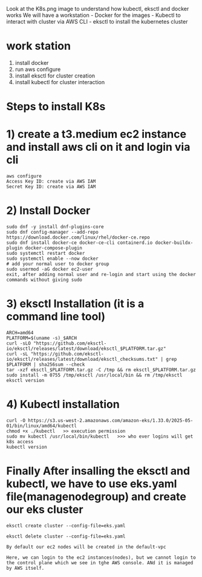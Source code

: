Look at the K8s.png image to understand how kubectl, eksctl and docker works
We will have a workstation 
    - Docker for the images
    - Kubectl to interact with cluster via AWS CLI
    - eksctl to install the kubernetes cluster

work station
============
1. install docker
2. run aws configure
3. install eksctl for cluster creation
4. install kubectl for cluster interaction

# Steps to install K8s

# 1) create a t3.medium ec2 instance and install aws cli on it and login via cli

    aws configure
    Access Key ID: create via AWS IAM
    Secret Key ID: create via AWS IAM

# 2) Install Docker 

    sudo dnf -y install dnf-plugins-core
    sudo dnf config-manager --add-repo https://download.docker.com/linux/rhel/docker-ce.repo
    sudo dnf install docker-ce docker-ce-cli containerd.io docker-buildx-plugin docker-compose-plugin
    sudo systemctl restart docker
    sudo systemctl enable --now docker
    # add your normal user to docker group
    sudo usermod -aG docker ec2-user
    exit, after adding normal user and re-login and start using the docker commands without giving sudo

# 3) eksctl Installation  (it is a command line tool)

    ARCH=amd64
    PLATFORM=$(uname -s)_$ARCH
    curl -sLO "https://github.com/eksctl-io/eksctl/releases/latest/download/eksctl_$PLATFORM.tar.gz"
    curl -sL "https://github.com/eksctl-io/eksctl/releases/latest/download/eksctl_checksums.txt" | grep $PLATFORM | sha256sum --check
    tar -xzf eksctl_$PLATFORM.tar.gz -C /tmp && rm eksctl_$PLATFORM.tar.gz
    sudo install -m 0755 /tmp/eksctl /usr/local/bin && rm /tmp/eksctl
    eksctl version

# 4) Kubectl installation

    curl -O https://s3.us-west-2.amazonaws.com/amazon-eks/1.33.0/2025-05-01/bin/linux/amd64/kubectl
    chmod +x ./kubectl   >> execution permission
    sudo mv kubectl /usr/local/bin/kubectl   >>> who ever logins will get k8s access
    kubectl version


# Finally After insalling the eksctl and kubectl, we have to use eks.yaml file(managenodegroup) and create our eks cluster

    eksctl create cluster --config-file=eks.yaml

    eksctl delete cluster --config-file=eks.yaml

    By default our ec2 nodes will be created in the default-vpc

    Here, we can login to the ec2 instances(nodes), but we cannot login to the control plane which we see in tghe AWS console. ANd it is managed by AWS itself.
